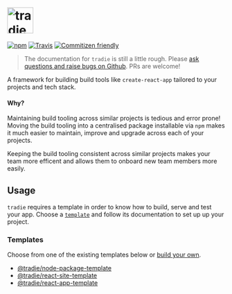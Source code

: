 # <a href="https://github.com/jameslnewell/tradie"><img alt="tradie" src="https://raw.githubusercontent.com/jameslnewell/tradie-v4/master/docs/img/logo.png" height="60px" /></a>

[![npm](https://img.shields.io/npm/v/tradie.svg)]()
[![Travis](https://img.shields.io/travis/jameslnewell/tradie-v4.svg)]()
[![Commitizen friendly](https://img.shields.io/badge/commitizen-friendly-brightgreen.svg)](http://commitizen.github.io/cz-cli/)

> The documentation for `tradie` is still a little rough. Please [ask questions and raise bugs on Github](https://github.com/jameslnewell/tradie-v4/issues). PRs are welcome!

A framework for building build tools like `create-react-app` tailored to your projects and tech stack.

#### Why?

Maintaining build tooling across similar projects is tedious and error prone! Moving the build tooling into a centralised package installable via `npm` makes it much easier to maintain, improve and upgrade across each of your projects.

Keeping the build tooling consistent across similar projects makes your team more efficent and allows them to onboard new team members more easily.

## Usage

`tradie` requires a template in order to know how to build, serve and test your app.
Choose a [`template`](https://github.com/jameslnewell/tradie-v4/tree/master/packages/tradie#templates) and follow its documentation to set up up your project.

### Templates

Choose from one of the existing templates below or [build your own](https://github.com/jameslnewell/tradie-v4/blob/master/docs/templates.md).

* [@tradie/node-package-template](https://www.npmjs.com/package/@tradie/node-package-template)
  <!--- [@tradie/react-component-template](https://www.npmjs.com/package/@tradie/react-component-template)-->
* [@tradie/react-site-template](https://www.npmjs.com/package/@tradie/react-site-template)
* [@tradie/react-app-template](https://www.npmjs.com/package/@tradie/react-app-template)
